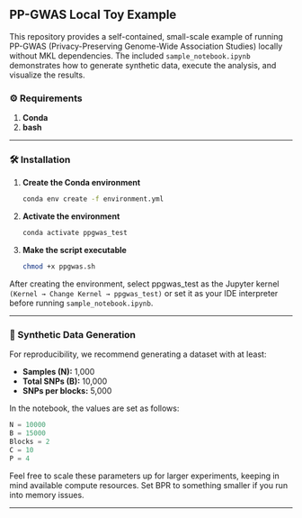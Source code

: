 ## PP-GWAS Local Toy Example

This repository provides a self-contained, small-scale example of running PP-GWAS (Privacy-Preserving Genome-Wide Association Studies) locally without MKL dependencies. The included `sample_notebook.ipynb` demonstrates how to generate synthetic data, execute the analysis, and visualize the results.


### ⚙️ Requirements

1. **Conda** 
2. **bash** 

---

### 🛠 Installation

1. **Create the Conda environment**

   ```bash
   conda env create -f environment.yml
   ```

2. **Activate the environment**

   ```bash
   conda activate ppgwas_test
   ```

3. **Make the script executable**

   ```bash
   chmod +x ppgwas.sh
   ```

After creating the environment, select ppgwas_test as the Jupyter kernel `(Kernel → Change Kernel → ppgwas_test)` or set it as your IDE interpreter before running `sample_notebook.ipynb`. 

---


### 🔧 Synthetic Data Generation

For reproducibility, we recommend generating a dataset with at least:

* **Samples (N):** 1,000
* **Total SNPs (B):** 10,000
* **SNPs per blocks:** 5,000

In the notebook, the values are set as follows:

```python
N = 10000      
B = 15000     
Blocks = 2    
C = 10        
P = 4         
```

Feel free to scale these parameters up for larger experiments, keeping in mind available compute resources. Set BPR to something smaller if you run into memory issues.

---
